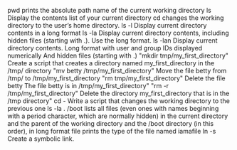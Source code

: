  pwd prints the absolute path name of the current working directory
ls Display the contents list of your current directory
cd changes the working directory to the user’s home directory.
ls -l Display current directory contents in a long format
ls -la Display current directory contents, including hidden files (starting with .). Use the long format.
 ls -lan Display current directory contents.
Long format
with user and group IDs displayed numerically
And hidden files (starting with .)
"mkdir tmp/my_first_directory" Create a script that creates a directory named my_first_directory in the /tmp/ directory
"mv betty /tmp/my_first_directory" Move the file betty from /tmp/ to /tmp/my_first_directory
"rm tmp/my_first_directory" Delete the file betty
The file betty is in /tmp/my_first_directory"
"rm -r /tmp/my_first_directory" Delete the directory my_first_directory that is in the /tmp directory"
cd -  Write a script that changes the working directory to the previous one
ls -la . /boot lists all files (even ones with names beginning with a period character, which are normally hidden) in the current directory and the parent of the working directory and the /boot directory (in this order), in long format
file  prints the type of the file named iamafile
ln -s  Create a symbolic link.
